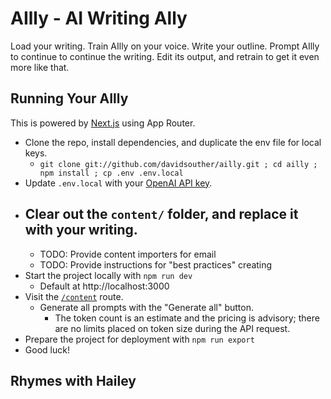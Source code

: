# AIlly - AI Writing Ally

Load your writing.
Train AIlly on your voice.
Write your outline.
Prompt AIlly to continue to continue the writing.
Edit its output, and retrain to get it even more like that.

## Running Your AIlly

This is powered by [Next.js](https://nextjs.org/) using App Router.

- Clone the repo, install dependencies, and duplicate the env file for local keys.
  - `git clone git://github.com/davidsouther/ailly.git ; cd ailly ; npm install ; cp .env .env.local`
- Update `.env.local` with your [OpenAI API key](https://platform.openai.com/account/api-keys).
- ## Clear out the `content/` folder, and replace it with your writing.
  - TODO: Provide content importers for email
  - TODO: Provide instructions for "best practices" creating
- Start the project locally with `npm run dev`
  - Default at http://localhost:3000
- Visit the [`/content`](http://localhost:3000/content) route.
  - Generate all prompts with the "Generate all" button.
    - The token count is an estimate and the pricing is advisory; there are no limits placed on token size during the API request.
- Prepare the project for deployment with `npm run export`
- Good luck!

## Rhymes with Hailey
